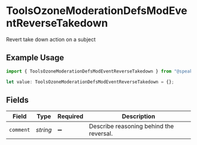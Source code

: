# ToolsOzoneModerationDefsModEventReverseTakedown

Revert take down action on a subject

## Example Usage

```typescript
import { ToolsOzoneModerationDefsModEventReverseTakedown } from "@speakeasy-api/bluesky/models/components";

let value: ToolsOzoneModerationDefsModEventReverseTakedown = {};
```

## Fields

| Field                                   | Type                                    | Required                                | Description                             |
| --------------------------------------- | --------------------------------------- | --------------------------------------- | --------------------------------------- |
| `comment`                               | *string*                                | :heavy_minus_sign:                      | Describe reasoning behind the reversal. |